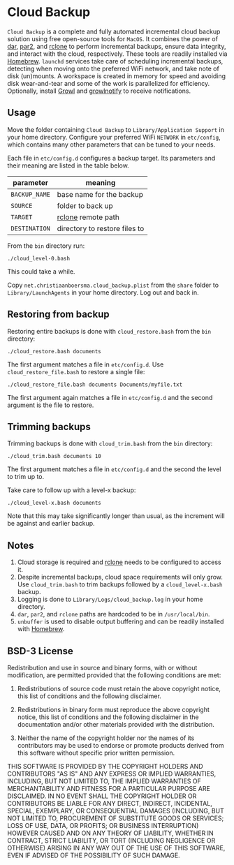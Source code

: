 # Cloud Backup

`Cloud Backup` is a complete and fully automated incremental cloud backup solution using free open-source tools for `MacOS`. It combines the power of [dar](http://dar.linux.free.fr), [par2](http://parchive.sourceforge.net), and [rclone](https://rclone.org) to perform incremental backups, ensure data integrity, and interact with the cloud, respectively. These tools are readily installed via [Homebrew](https://brew.sh). `launchd` services take care of scheduling incremental backups, detecting when moving onto the preferred WiFi network, and take note of disk (un)mounts. A workspace is created in memory for speed and avoiding disk wear-and-tear and some of the work is parallelized for efficiency. Optionally, install [Growl](https://github.com/growl/growl/tags) and [growlnotify](https://github.com/growl/growl/tags) to receive notifications.

## Usage

Move the folder containing `Cloud Backup` to `Library/Application Support` in your home directory. Configure your preferred WiFi `NETWORK` in `etc/config`, which contains many other parameters that can be tuned to your needs.

Each file in `etc/config.d` configures a backup target. Its parameters and their meaning are listed in the table below.

|parameter|meaning|
--------|-----
|`BACKUP_NAME`|base name for the backup|
|`SOURCE`|folder to back up|
|`TARGET`|[rclone](https://rclone.org) remote path|
|`DESTINATION`| directory to restore files to|

From the `bin` directory run:

```shell
./cloud_level-0.bash
```

This could take a while.

Copy `net.christiaanboersma.cloud_backup.plist` from the `share` folder to `Library/LaunchAgents` in your home directory. Log out and back in.

## Restoring from backup

Restoring entire backups is done with `cloud_restore.bash` from the `bin` directory:

```shell
./cloud_restore.bash documents
```

The first argument matches a file in `etc/config.d`. Use `cloud_restore_file.bash` to restore a single file:

```shell
./cloud_restore_file.bash documents Documents/myfile.txt
```

The first argument again matches a file in `etc/config.d` and the second argument is the file to restore.

## Trimming backups

Trimming backups is done with `cloud_trim.bash` from the `bin` directory:

```shell
./cloud_trim.bash documents 10
```

The first argument matches a file in `etc/config.d` and the second the level to trim up to.

Take care to follow up with a level-x backup:

```shell
./cloud_level-x.bash documents
```

Note that this may take significantly longer than usual, as the increment will be against and earlier backup.

## Notes

1. Cloud storage is required and [rclone](https://rclone.org) needs to be configured to access it.
2. Despite incremental backups, cloud space requirements will only grow. Use `cloud_trim.bash` to trim backups followed by a `cloud_level-x.bash` backup.
3. Logging is done to `Library/Logs/cloud_backup.log` in your home directory.
4. `dar`, `par2`, and `rclone` paths are hardcoded to be in  `/usr/local/bin`.
5. `unbuffer` is used to disable output buffering and can be readily installed with [Homebrew](https://brew.sh).

## BSD-3 License

Redistribution and use in source and binary forms, with or without modification, are permitted provided that the following conditions are met:

1. Redistributions of source code must retain the above copyright notice, this list of conditions and the following disclaimer.

2. Redistributions in binary form must reproduce the above copyright notice, this list of conditions and the following disclaimer in the documentation and/or other materials provided with the distribution.

3. Neither the name of the copyright holder nor the names of its contributors may be used to endorse or promote products derived from this software without specific prior written permission.

THIS SOFTWARE IS PROVIDED BY THE COPYRIGHT HOLDERS AND CONTRIBUTORS "AS IS" AND ANY EXPRESS OR IMPLIED WARRANTIES, INCLUDING, BUT NOT LIMITED TO, THE IMPLIED WARRANTIES OF MERCHANTABILITY AND FITNESS FOR A PARTICULAR PURPOSE ARE DISCLAIMED. IN NO EVENT SHALL THE COPYRIGHT HOLDER OR CONTRIBUTORS BE LIABLE FOR ANY DIRECT, INDIRECT, INCIDENTAL, SPECIAL, EXEMPLARY, OR CONSEQUENTIAL DAMAGES (INCLUDING, BUT NOT LIMITED TO, PROCUREMENT OF SUBSTITUTE GOODS OR SERVICES; LOSS OF USE, DATA, OR PROFITS; OR BUSINESS INTERRUPTION) HOWEVER CAUSED AND ON ANY THEORY OF LIABILITY, WHETHER IN CONTRACT, STRICT LIABILITY, OR TORT (INCLUDING NEGLIGENCE OR OTHERWISE) ARISING IN ANY WAY OUT OF THE USE OF THIS SOFTWARE, EVEN IF ADVISED OF THE POSSIBILITY OF SUCH DAMAGE.
